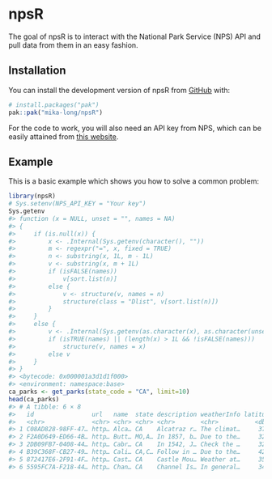 
<!-- README.md is generated from README.Rmd. Please edit that file -->

# npsR

<!-- badges: start -->
<!-- badges: end -->

The goal of npsR is to interact with the National Park Service (NPS) API
and pull data from them in an easy fashion.

## Installation

You can install the development version of npsR from
[GitHub](https://github.com/) with:

``` r
# install.packages("pak")
pak::pak("mika-long/npsR")
```

For the code to work, you will also need an API key from NPS, which can
be easily attained from [this
website](https://www.nps.gov/subjects/developer/get-started.htm).

## Example

This is a basic example which shows you how to solve a common problem:

``` r
library(npsR)
# Sys.setenv(NPS_API_KEY = "Your key")
Sys.getenv
#> function (x = NULL, unset = "", names = NA) 
#> {
#>     if (is.null(x)) {
#>         x <- .Internal(Sys.getenv(character(), ""))
#>         m <- regexpr("=", x, fixed = TRUE)
#>         n <- substring(x, 1L, m - 1L)
#>         v <- substring(x, m + 1L)
#>         if (isFALSE(names)) 
#>             v[sort.list(n)]
#>         else {
#>             v <- structure(v, names = n)
#>             structure(class = "Dlist", v[sort.list(n)])
#>         }
#>     }
#>     else {
#>         v <- .Internal(Sys.getenv(as.character(x), as.character(unset)))
#>         if (isTRUE(names) || (length(x) > 1L && !isFALSE(names))) 
#>             structure(v, names = x)
#>         else v
#>     }
#> }
#> <bytecode: 0x000001a3d1d1f000>
#> <environment: namespace:base>
ca_parks <- get_parks(state_code = "CA", limit=10)
head(ca_parks)
#> # A tibble: 6 × 8
#>   id                url   name  state description weatherInfo latitude longitude
#>   <chr>             <chr> <chr> <chr> <chr>       <chr>          <dbl>     <dbl>
#> 1 C08AD828-98FF-47… http… Alca… CA    Alcatraz r… The climat…     37.8     -122.
#> 2 F2A0D649-ED66-4B… http… Butt… MO,A… In 1857, b… Due to the…     32.3     -107.
#> 3 2DB09FB7-0408-44… http… Cabr… CA    In 1542, J… Check the …     32.7     -117.
#> 4 B39C368F-CB27-49… http… Cali… CA,C… Follow in … Due to the…     42.4     -109.
#> 5 872417E6-2F91-4F… http… Cast… CA    Castle Mou… Weather at…     35.3     -115.
#> 6 5595FC7A-F218-44… http… Chan… CA    Channel Is… In general…     34.0     -120.
```

<!-- What is special about using `README.Rmd` instead of just `README.md`? You can include R chunks like so: -->
<!-- ```{r cars} -->
<!-- summary(cars) -->
<!-- ``` -->
<!-- You'll still need to render `README.Rmd` regularly, to keep `README.md` up-to-date. `devtools::build_readme()` is handy for this. -->
<!-- You can also embed plots, for example: -->
<!-- ```{r pressure, echo = FALSE} -->
<!-- plot(pressure) -->
<!-- ``` -->
<!-- In that case, don't forget to commit and push the resulting figure files, so they display on GitHub and CRAN. -->
